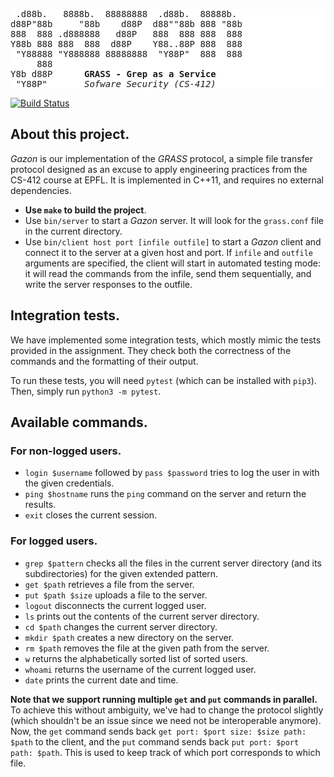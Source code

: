 <pre style="background: white">
 .d88b.   8888b.  88888888  .d88b.  88888b.  
d88P"88b     "88b    d88P  d88""88b 888 "88b 
888  888 .d888888   d88P   888  888 888  888 
Y88b 888 888  888  d88P    Y88..88P 888  888 
 "Y88888 "Y888888 88888888  "Y88P"  888  888 
     888                                     
Y8b d88P      <b>GRASS - Grep as a Service</b>
 "Y88P"       <i>Sofware Security (CS-412)</i>
</pre>

[![Build Status](https://travis-ci.com/poechsel/gazon.svg?token=G2RPssxKyYp3kDV9Yo3a&branch=master)](https://travis-ci.com/poechsel/gazon)


## About this project.

_Gazon_ is our implementation of the _GRASS_ protocol, a simple file transfer protocol designed as an excuse to apply engineering practices from the CS-412 course at EPFL. It is implemented in C++11, and requires no external dependencies.

- **Use `make` to build the project**.
- Use `bin/server` to start a _Gazon_ server. It will look for the `grass.conf` file in the current directory.
- Use `bin/client host port [infile outfile]` to start a _Gazon_ client and connect it to the server at a given host and port. If `infile` and `outfile` arguments are specified, the client will start in automated testing mode: it will read the commands from the infile, send them sequentially, and write the server responses to the outfile.

## Integration tests.

We have implemented some integration tests, which mostly mimic the tests provided in the assignment. They check both the correctness of the commands and the formatting of their output.

To run these tests, you will need `pytest` (which can be installed with `pip3`). Then, simply run `python3 -m pytest`.

## Available commands.

### For non-logged users.

- `login $username` followed by `pass $password` tries to log the user in with the given credentials.
- `ping $hostname` runs the `ping` command on the server and return the results.
- `exit` closes the current session.

### For logged users.

- `grep $pattern` checks all the files in the current server directory (and its subdirectories) for the given extended pattern.
- `get $path` retrieves a file from the server.
- `put $path $size` uploads a file to the server.
- `logout` disconnects the current logged user.
- `ls` prints out the contents of the current server directory.
- `cd $path` changes the current server directory.
- `mkdir $path` creates a new directory on the server. 
- `rm $path` removes the file at the given path from the server.
- `w` returns the alphabetically sorted list of sorted users.
- `whoami` returns the username of the current logged user.
- `date` prints the current date and time.

**Note that we support running multiple `get` and `put` commands in parallel.** To achieve this without ambiguity, we've had to change the protocol slightly (which shouldn't be an issue since we need not be interoperable anymore). Now, the `get` command sends back `get port: $port size: $size path: $path` to the client, and the `put` command sends back `put port: $port path: $path`. This is used to keep track of which port corresponds to which file.
